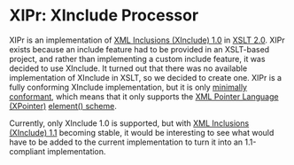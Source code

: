 # XIPr: XInclude Processor

XIPr is an implementation of [XML Inclusions (XInclude) 1.0](http://www.w3.org/TR/xinclude/) in [XSLT 2.0](http://www.w3.org/TR/xslt20/). XIPr exists because an include feature had to be provided in an XSLT-based project, and rather than implementing a custom include feature, it was decided to use XInclude. It turned out that there was no available implementation of XInclude in XSLT, so we decided to create one. XIPr is a fully conforming XInclude implementation, but it is only [minimally conformant](http://www.w3.org/TR/xinclude/#application), which means that it only supports the [XML Pointer Language (XPointer)](http://www.w3.org/TR/xptr-framework/) [element() scheme](http://www.w3.org/TR/xptr-element/).

Currently, only XInclude 1.0 is supported, but with [XML Inclusions (XInclude) 1.1](http://www.w3.org/TR/xinclude-11/) becoming stable, it would be interesting to see what would have to be added to the current implementation to turn it into an 1.1-compliant implementation.
